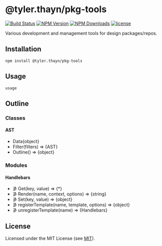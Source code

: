 # @tyler.thayn/pkg-tools

[![Build Status](https://github.com/tylerthayn/pkg-tools/workflows/build/badge.svg)](https://github.com/tj/commander.js/actions?query=workflow%3A%22build%22)
[![NPM Version](http://img.shields.io/npm/v/@tyler.thayn/pkg-tools.svg?style=flat)](https://www.npmjs.org/package/@tyler.thayn/pkg-tools)
[![NPM Downloads](https://img.shields.io/npm/dm/@tyler.thayn/pkg-tools.svg?style=flat)](https://npmcharts.com/compare/@tyler.thayn/pkg-tools?minimal=true)
[![license](https://img.shields.io/npm/l/@tyler.thayn/pkg-tools.svg)](LICENSE)

Various development and management tools for design packages/repos.

## Installation
	npm install @tyler.thayn/pkg-tools

## Usage
	usage


## Outline
### Classes
#### **AST**
<ul>
<li>Data{object}</li>

<li>Filter(filters)	=>	{AST}</li>

<li>Outline()	=>	{object}</li>
</ul>

### Modules
#### **Handlebars**
<ul>
<li>&#8716; Get(key, value)	=>	{*}</li>

<li>&#8716; Render(name, context, options)	=>	{string}</li>

<li>&#8716; Set(key, value)	=>	{object}</li>

<li>&#8716; registerTemplate(name, template, options)	=>	{object}</li>

<li>&#8716; unregisterTemplate(name)	=>	{Handlebars}</li>
</ul>



## License
Licensed under the MIT License (see [MIT](LICENSE)).
